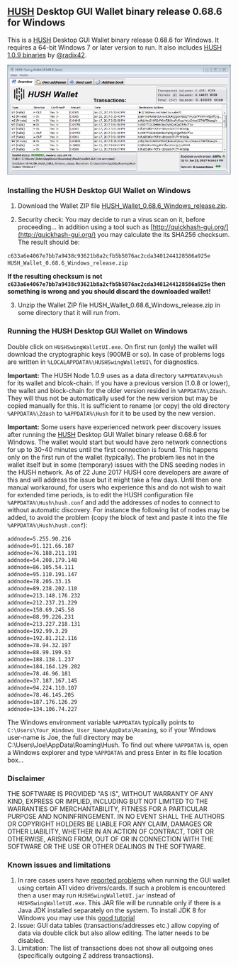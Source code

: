 ## [HUSH](https://myhush.org/) Desktop GUI Wallet binary release 0.68.6 for Windows

This is a [HUSH](https://myhush.org/) Desktop GUI Wallet binary release 0.68.6 for Windows. 
It requires a 64-bit Windows 7 or later version to run. It also includes 
[HUSH 1.0.9 binaries](https://zcash.dl.mercerweiss.com/hush-win-v1.0.9.zip) by 
[@radix42](https://github.com/radix42). 

![Screenshot](HUSHSwingWalletUIWin.png "Main Window")

### Installing the HUSH Desktop GUI Wallet on Windows

1. Download the Wallet ZIP file 
[HUSH_Wallet_0.68.6_Windows_release.zip](https://github.com/vaklinov/hush-swing-wallet-ui/releases/download/0.68.6/HUSH_Wallet_0.68.6_Windows_release.zip). 

2. Security check: You may decide to run a virus scan on it, before proceeding... In addition using a tool 
such as [http://quickhash-gui.org/](http://quickhash-gui.org/) you may calculate the its SHA256 checksum. The 
result should be:
```
c633a6e4067e7bb7a9438c93621b8a2cfb5b5076ac2cda3401244128586a925e  HUSH_Wallet_0.68.6_Windows_release.zip
```
**If the resulting checksum is not `c633a6e4067e7bb7a9438c93621b8a2cfb5b5076ac2cda3401244128586a925e` then**
**something is wrong and you should discard the downloaded wallet!**

3. Unzip the Wallet ZIP file HUSH_Wallet_0.68.6_Windows_release.zip in some directory that it will run from.
   
### Running the HUSH Desktop GUI Wallet on Windows

Double click on `HUSHSwingWalletUI.exe`. On first run (only) the wallet will download the cryptographic keys 
(900MB or so). In case of problems logs are written in `%LOCALAPPDATA%\HUSHSwingWalletUI\` for diagnostics.

**Important:** The HUSH Node 1.0.9 uses as a data directory `%APPDATA%\Hush` for its wallet and blcok-chain. 
If you have a previous version (1.0.8 or lower), the wallet and block-chain for the older version resided in 
`%APPDATA%\Zdash`. They will thus not be automatically used for the new version but may be copied manually
for this. It is sufficient to rename (or copy) the old directory `%APPDATA%\Zdash` to `%APPDATA%\Hush` for it
to be used by the new version.

**Important:** Some users have experienced network peer discovery issues after running the 
[HUSH](https://myhush.org/) Desktop GUI Wallet binary release 0.68.6 for Windows. The wallet would start but
would have zero network connections for up to 30-40 minutes until the first connection is found. This happens
only on the first run of the wallet (typically). The problem lies not in the wallet itself but in some 
(temporary) issues with the DNS seeding nodes in the HUSH network. As of 22 June 2017 HUSH core developers are 
aware of this and will address the issue but it might take a few days. Until then one manual workaround, for 
users who experience this and do not wish to wait for extended time periods, is to edit the HUSH configuration 
file `%APPDATA%\Hush\hush.conf` and add the addresses of nodes to connect to without automatic discovery. For
instance the following list of nodes may be added, to avoid the problem (copy the block of text and paste it 
into the file `%APPDATA%\Hush\hush.conf`): 


```
addnode=5.255.90.216
addnode=91.121.66.187
addnode=76.188.211.191
addnode=54.208.179.148
addnode=86.105.54.111
addnode=95.110.191.147
addnode=78.205.33.15
addnode=89.238.202.110
addnode=213.148.176.232
addnode=212.237.21.229
addnode=158.69.245.58
addnode=88.99.226.231
addnode=213.227.218.131
addnode=192.99.3.29
addnode=192.81.212.116
addnode=78.94.32.197
addnode=88.99.199.93
addnode=188.138.1.237
addnode=184.164.129.202
addnode=78.46.96.181
addnode=37.187.167.145
addnode=94.224.110.107
addnode=78.46.145.205
addnode=187.176.126.29
addnode=134.106.74.227
```

The Windows environment variable `%APPDATA%` typically points to `C:\Users\Your_Windows_User_Name\AppData\Roaming`, 
so if your Windows user-name is Joe, the full directory may be C:\Users\Joe\AppData\Roaming\Hush. To find out 
where `%APPDATA%` is, open a Windows explorer and type `%APPDATA%` and press Enter in its file location box... 


### Disclaimer

THE SOFTWARE IS PROVIDED "AS IS", WITHOUT WARRANTY OF ANY KIND, EXPRESS OR
IMPLIED, INCLUDING BUT NOT LIMITED TO THE WARRANTIES OF MERCHANTABILITY,
FITNESS FOR A PARTICULAR PURPOSE AND NONINFRINGEMENT. IN NO EVENT SHALL THE
AUTHORS OR COPYRIGHT HOLDERS BE LIABLE FOR ANY CLAIM, DAMAGES OR OTHER
LIABILITY, WHETHER IN AN ACTION OF CONTRACT, TORT OR OTHERWISE, ARISING FROM,
OUT OF OR IN CONNECTION WITH THE SOFTWARE OR THE USE OR OTHER DEALINGS IN THE
SOFTWARE.

### Known issues and limitations
1. In rare cases users have [reported problems](https://github.com/vaklinov/hush-swing-wallet-ui/issues/1)
when running the GUI wallet using certain ATI video drivers/cards. If such a problem is encountered then a 
user may run `HUSHSwingWalletUI.jar` instead of `HUSHSwingWalletUI.exe`. This JAR file will be runnable 
only if there is a Java JDK installed separately on the system. To install JDK 8 for Windows you may use 
this [good tutorial](http://www.wikihow.com/Install-the-Java-Software-Development-Kit)
1. Issue: GUI data tables (transactions/addresses etc.) allow copying of data via double click but also allow editing. 
The latter needs to be disabled. 
1. Limitation: The list of transactions does not show all outgoing ones (specifically outgoing Z address 
transactions).  
